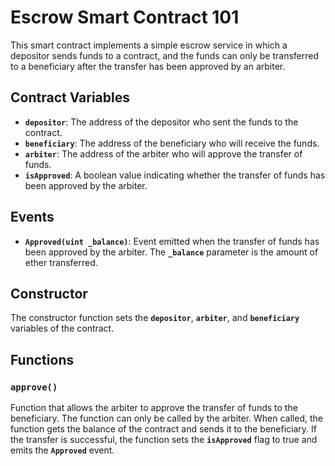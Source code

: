 # Escrow Smart Contract 101

This smart contract implements a simple escrow service in which a depositor sends funds to a contract, and the funds can only be transferred to a beneficiary after the transfer has been approved by an arbiter.

## **Contract Variables**

- **`depositor`**: The address of the depositor who sent the funds to the contract.
- **`beneficiary`**: The address of the beneficiary who will receive the funds.
- **`arbiter`**: The address of the arbiter who will approve the transfer of funds.
- **`isApproved`**: A boolean value indicating whether the transfer of funds has been approved by the arbiter.

## **Events**

- **`Approved(uint _balance)`**: Event emitted when the transfer of funds has been approved by the arbiter. The **`_balance`** parameter is the amount of ether transferred.

## **Constructor**

The constructor function sets the **`depositor`**, **`arbiter`**, and **`beneficiary`** variables of the contract.

## **Functions**

### **`approve()`**

Function that allows the arbiter to approve the transfer of funds to the beneficiary. The function can only be called by the arbiter. When called, the function gets the balance of the contract and sends it to the beneficiary. If the transfer is successful, the function sets the **`isApproved`** flag to true and emits the **`Approved`** event.
